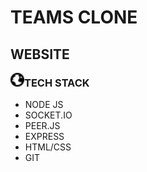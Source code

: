 # TEAMS CLONE

## WEBSITE
[<img align="left" alt="codeSTACKr.com" width="22px" src="https://raw.githubusercontent.com/iconic/open-iconic/master/svg/globe.svg" />][website]

[website]: https://teams-clone-vishakha.herokuapp.com/



### TECH STACK
- NODE JS
- SOCKET.IO
- PEER.JS
- EXPRESS
- HTML/CSS
- GIT